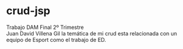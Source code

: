 # crud-jsp
Trabajo DAM Final 2º Trimestre </br>
Juan David Villena Gil la temática de mi crud esta relacionada con un equipo de Esport como el trabajo de ED.

